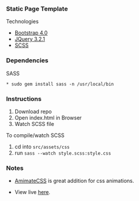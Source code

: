 ### Static Page Template

Technologies

* [Bootstrap 4.0](https://getbootstrap.com/docs/4.0/getting-started/introduction/)
* [JQuery 3.2.1](https://developers.google.com/speed/libraries/#jquery)
* [SCSS](https://sass-lang.com/)



### Dependencies

SASS
```
* sudo gem install sass -n /usr/local/bin
```

### Instructions

1. Download repo
2. Open index.html in Browser
3. Watch SCSS file

To compile/watch SCSS

1. cd into `src/assets/css`
2. run `sass --watch style.scss:style.css`


### Notes
* [AmimateCSS](https://github.com/daneden/animate.css) is great addition for css animations.

* View live [here](https://unit57.github.io/static-page-template/).
